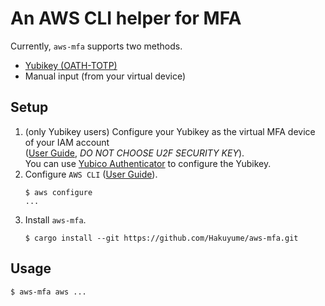 # An AWS CLI helper for MFA

Currently, `aws-mfa` supports two methods.
- [Yubikey (OATH-TOTP)](https://developers.yubico.com/OATH/)
- Manual input (from your virtual device)

## Setup
1. (only Yubikey users) Configure your Yubikey as the virtual MFA device of your IAM account  
    ([User Guide](https://docs.aws.amazon.com/IAM/latest/UserGuide/id_credentials_mfa_enable_virtual.html#enable-virt-mfa-for-iam-user), *DO NOT CHOOSE U2F SECURITY KEY*).  
    You can use [Yubico Authenticator](https://developers.yubico.com/yubioath-desktop/) to configure the Yubikey.
1. Configure `AWS CLI` ([User Guide](https://docs.aws.amazon.com/cli/latest/userguide/cli-chap-configure.html#cli-quick-configuration)).
    ```
    $ aws configure
    ...
    ```
1. Install `aws-mfa`.
    ```
    $ cargo install --git https://github.com/Hakuyume/aws-mfa.git
    ```

## Usage
```
$ aws-mfa aws ...
```
